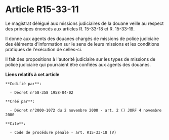 # Article R15-33-11

Le magistrat délégué aux missions judiciaires de la douane veille au respect des principes énoncés aux articles R. 15-33-18
et R. 15-33-19.

Il donne aux agents des douanes chargés de missions de police judiciaire des éléments d'information sur le sens de leurs
missions et les conditions pratiques de l'exécution de celles-ci. 

Il fait des propositions à l'autorité judiciaire sur les types de missions de police judiciaire qui pourraient être confiées
aux agents des douanes.

**Liens relatifs à cet article**

	**Codifié par**:

	  - Décret n°58-358 1958-04-02

	**Créé par**:

	  - Décret n°2000-1072 du 2 novembre 2000 - art. 2 () JORF 4 novembre 2000

	**Cite**:

	  - Code de procédure pénale - art. R15-33-18 (V)
